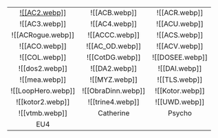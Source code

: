 |                   |                   |                |
|:-----------------:|:-----------------:|:--------------:|
|    [![[AC2.webp]]](https://karabibik.github.io/animuspedia/)   |    ![[ACB.webp]]   |  ![[ACR.webp]]  |
|    ![[AC3.webp]]   |    ![[AC4.webp]]   |  ![[ACU.webp]]  |
|  ![[ACRogue.webp]] |   ![[ACCC.webp]]   |  ![[ACS.webp]]  |
|    ![[ACO.webp]]   |   ![[AC_OD.webp]]  |  ![[ACV.webp]]  |
|    ![[COL.webp]]   |   ![[CotDG.webp]]  | ![[DOSEE.webp]] |
|   ![[dos2.webp]]   |    ![[DA2.webp]]   |  ![[DAI.webp]]  |
|    ![[mea.webp]]   |    ![[MYZ.webp]]   |  ![[TLS.webp]]  |
| ![[LoopHero.webp]] | ![[ObraDinn.webp]] | ![[Kotor.webp]] |
|  ![[kotor2.webp]]  |  ![[trine4.webp]]  |  ![[UWD.webp]]  |
|   ![[vtmb.webp]]   |     Catherine     |     Psycho     |
|        EU4        |                   |                |